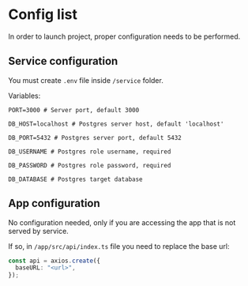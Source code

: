 # Config list

In order to launch project, proper configuration needs to be performed.

## Service configuration

You must create `.env` file inside `/service` folder.

Variables:

```env
PORT=3000 # Server port, default 3000

DB_HOST=localhost # Postgres server host, default 'localhost'

DB_PORT=5432 # Postgres server port, default 5432

DB_USERNAME # Postgres role username, required

DB_PASSWORD # Postgres role password, required

DB_DATABASE # Postgres target database
```

## App configuration

No configuration needed, only if you are accessing the app that is not served by service.

If so, in `/app/src/api/index.ts` file you need to replace the base url:

```ts
const api = axios.create({
  baseURL: "<url>",
});
```
